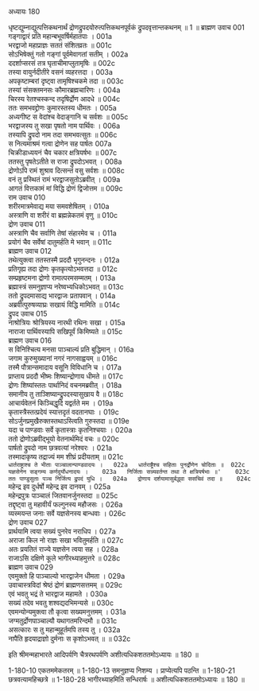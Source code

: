 अध्यायः 180

धृष्टद्युम्नाद्युत्पत्तिकथनार्थं द्रोणद्रुपदयोरुत्पत्तिकथनपूर्वकं द्रुपदवृत्तान्तकथनम् ॥ 1 ॥
ब्राह्मण उवाच 	001  
गङ्गाद्वारं प्रति महान्बभूवर्षिर्महातपाः ।	001a  
भरद्वाजो महाप्राज्ञः सततं संशितव्रतः ॥	001c  
सोऽभिषेक्तुं गतो गङ्गां पूर्वमेवागतां सतीम् ।	002a  
ददर्शाप्सरसं तत्र घृताचीमाप्लुतामृषिः ॥	002c  
तस्या वायुर्नदीतीरे वसनं व्यहरत्तदा ।	003a  
अपकृष्टाम्बरां दृष्ट्वा तामृषिश्चकमे तदा ॥	003c  
तस्यां संसक्तमनसः कौमारब्रह्मचारिणः ।	004a  
चिरस्य रेतश्चस्कन्द तदृषिर्द्रोण आदधे ॥	004c  
ततः समभवद्द्रोणः कुमारस्तस्य धीमतः ।	005a  
अध्यगीष्ट स वेदांश्च वेदाङ्गानि च सर्वशः ॥	005c  
भरद्वाजस्य तु सखा पृषतो नाम पार्थिवः ।	006a  
तस्यापि द्रुपदो नाम तदा समभवत्सुतः ॥	006c  
स नित्यमाश्रमं गत्वा द्रोणेन सह पार्षतः 	007a  
चिक्रीडाध्ययनं चैव चकार क्षत्रियर्षभः ॥	007c  
ततस्तु पृषतेऽतीते स राजा द्रुपदोऽभवत् ।	008a  
द्रोणोऽपि रामं शुश्राव दित्सन्तं वसु सर्वशः ॥	008c  
वनं तु प्रस्थितं रामं भरद्वाजसुतोऽब्रवीत् ।	009a  
आगतं वित्तकामं मां विद्धि द्रोणं द्विजोत्तम ॥	009c  
राम उवाच 	010  
शरीरमात्रमेवाद्य मया समवशेषितम् ।	010a  
अस्त्राणि वा शरीरं वा ब्रह्मन्नेकतमं वृणु ॥	010c  
द्रोण उवाच 	011  
अस्त्राणि चैव सर्वाणि तेषां संहारमेव च ।	011a  
प्रयोगं चैव सर्वेषां दातुमर्हति मे भवान् ॥	011c  
ब्राह्मण उवाच 	012  
तथेत्युक्त्वा ततस्तस्मै प्रददौ भृगुनन्दनः ।	012a  
प्रतिगृह्य तदा द्रोणः कृतकृत्योऽभवत्तदा ॥	012c  
सम्प्रहृष्टमना द्रोणो रामात्परमसम्मतम् ।	013a  
ब्रह्मास्त्रं समनुज्ञाप्य नरेष्वभ्यधिकोऽभवत् ॥	013c  
ततो द्रुपदमासाद्य भारद्वाजः प्रतापवान् ।	014a  
अब्रवीत्पुरुषव्याघ्रः सखायं विद्धि मामिति ॥	014c  
द्रुपद उवाच 	015  
नाश्रोत्रियः श्रोत्रियस्य नारथी रथिनः सखा ।	015a  
नाराजा पार्थिवस्यापि सखिपूर्वं किमिष्यते ॥	015c  
ब्राह्मण उवाच 	016  
स विनिश्चित्य मनसा पाञ्चाल्यं प्रति बुद्धिमान् ।	016a  
जगाम कुरुमुख्यानां नगरं नागसाह्वयम् ॥	016c  
तस्मै पौत्रान्समादाय वसूनि विविधानि च ।	017a  
प्राप्ताय प्रददौ भीष्मः शिष्यान्द्रोणाय धीमते ॥	017c  
द्रोणः शिष्यांस्ततः पार्थानिदं वचनमब्रवीत् ।	018a  
समानीय तु ताञ्शिष्यान्द्रुपदस्यासुखाय वै ॥	018c  
आचार्यवेतनं किञ्चिद्धृदि यद्वर्तते मम ।	019a  
कृतास्त्रैस्तत्प्रदेयं स्यात्तदृतं वदतानघाः ।	019c  
सोऽर्जुनप्रमुखैरुक्तस्तथाऽस्त्विति गुरुस्तदा ॥	019e  
यदा च पाण्डवाः सर्वे कृतास्त्राः कृतनिश्चयाः ।	020a  
ततो द्रोणोऽब्रवीद्भूयो वेतनार्थमिदं वचः ॥	020c  
पार्षतो द्रुपदो नाम छत्रवत्यां नरेश्वरः ।	021a  
तस्मादाकृष्य तद्राज्यं मम शीघ्रं प्रदीयताम् ॥	021c  
`धार्तराष्ट्राश्च ते भीताः पाञ्चालान्पाण्डवादयः ।	022a  
धार्तराष्ट्रैश्च सहिताः पुनर्द्रोणेन चोदिताः ॥	022c  
यज्ञसेनेन सङ्गम्य कर्णदुर्योधनादयः ।	023a  
निर्जिताः सन्न्यवर्तन्त तथा ते क्षत्रियर्षभाः ॥'	023c  
ततः पाण्डुसुताः पञ्च निर्जित्य द्रुपदं युधि ।	024a  
द्रोणाय दर्शयामासुर्बद्ध्वा ससचिवं तदा ॥	024c  
`महेन्द्र इव दुर्धर्षो महेन्द्र इव दानवम् ।	025a  
महेन्द्रपुत्रः पाञ्चालं जितवानर्जुनस्तदा ॥	025c  
तद्दृष्ट्वा तु महावीर्यं फल्गुनस्य महौजसः ।	026a  
व्यस्मयन्त जनाः सर्वे यज्ञसेनस्य बान्धवाः ।	026c  
द्रोण उवाच 	027  
प्रार्थयामि त्वया सख्यं पुनरेव नराधिप ।	027a  
अराजा किल नो राज्ञः सखा भवितुमर्हति ॥	027c  
अतः प्रयतितं राज्ये यज्ञसेन त्वया सह ।	028a  
राजाऽसि दक्षिणे कूले भागीरथ्याहमुत्तरे ॥	028c  
ब्राह्मण उवाच 	029  
एवमुक्तो हि पाञ्चाल्यो भारद्वाजेन धीमता ।	029a  
उवाचास्त्रविदां श्रेष्ठं द्रोणं ब्राह्मणसत्तमम् ॥	029c  
एवं भवतु भद्रं ते भारद्वाज महामते ।	030a  
सख्यं तदेव भवतु शश्वद्यदभिमन्यसे ॥	030c  
एवमन्योन्यमुक्त्वा तौ कृत्वा सख्यमनुत्तमम् ।	031a  
जग्मतुर्द्रोणपाञ्चाल्यौ यथागतमरिन्दमौ ॥	031c  
असत्कारः स तु महान्मुहूर्तमपि तस्य तु ।	032a  
नापैति हृदयाद्राज्ञो दुर्मनाः स कृशोऽभवत् ॥ ॥	032c  

इति श्रीमन्महाभारते आदिपर्वणि चैत्ररथपर्वणि अशीत्यधिकशततमोऽध्यायः ॥ 180 ॥

1-180-10 एकतममेकतरम् ॥ 1-180-13 समनुज्ञप्य निशम्य । प्राप्येत्यपि पठन्ति ॥ 1-180-21 छत्रवत्यामहिच्छत्रे ॥ 1-180-28 भागीरथ्याहमिति सन्धिरार्षः ॥ अशीत्यधिकशततमोऽध्यायः ॥ 180 ॥
